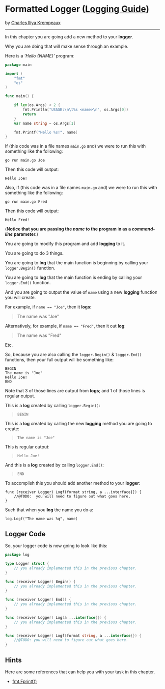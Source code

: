 # Formatted Logger ([Logging Guide](../../README.md))

by [Charles Iliya Krempeaux](http://changelog.ca/)

---

In this chapter you are going add a new method to your **logger**.

Why you are doing that will make sense through an example.

Here is a _‘Hello {NAME}’_ program:
```go
package main

import (
	"fmt"
	"os"
)

func main() {

	if len(os.Args) < 2 {
		fmt.Println("USAGE:\n\t%s <name>\n", os.Args[0])
		return
	}
	var name string = os.Args[1]

	fmt.Printf("Hello %s!", name)
}
```

If (this code was in a file names `main.go` and) we were to run this with something like the following:
```
go run main.go Joe
```

Then this code will output:
```
Hello Joe!
```

Also, if (this code was in a file names `main.go` and) we were to run this with something like the following:
```
go run main.go Fred
```

Then this code will output:
```
Hello Fred!
```

(**Notice that you are passing the _name_ to the program in as a _command-line_ parameter.**)

You are going to modify this program and add **logging** to it.

You are going to do 3 things.

You are going to **log** that the main function is beginning by calling your `logger.Begin()` function.

You are going to **log** that the main function is ending by calling your `logger.End()` function.

And you are going to output the value of `name` using a new **logging** function you will create.


For example, if `name == "Joe"`, then it **logs**:
> The name was "Joe"

Alternatively, for example, if `name == "Fred"`, then it out **log**:
> The name was "Fred"

Etc.

So, because you are also calling the `logger.Begin()` & `logger.End()` functions, then your full output will be something like:
```
BEGIN
The name is "Joe"
Hello Joe!
END
```

Note that 3 of those lines are output from **logs**; and 1 of those lines is regular output.

This is a **log** created by calling `logger.Begin()`:
> `BEGIN`

This is a **log** created by calling the new **logging** method you are going to create:
> `The name is "Joe"`

This is regular output:
> `Hello Joe!`

And this is a **log** created by calling `logger.End()`:
> `END`


To accomplish this you should add another method to your **logger**:
```
func (receiver Logger) Logf(format string, a ...interface{}) {
    //@TODO:  you will need to figure out what goes here.
}
```

Such that when you **log** the name you do a:
```
log.Logf("The name was %q", name)
```

## Logger Code

So, your logger code is now going to look like this:
```go
package log

type Logger struct {
    // you already implemented this in the previous chapter.
}

func (receiver Logger) Begin() {
    // you already implemented this in the previous chapter.
}

func (receiver Logger) End() {
    // you already implemented this in the previous chapter.
}

func (receiver Logger) Log(a ...interface{}) {
    // you already implemented this in the previous chapter.
}

func (receiver Logger) Logf(format string, a ...interface{}) {
    //@TODO: you will need to figure out what goes here.
}
```

## Hints

Here are some references that can help you with your task in this chapter.


* [fmt.Fprintf()](https://golang.org/pkg/fmt/#Fprintf)
